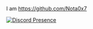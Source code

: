 I am https://github.com/Nota0x7

[![Discord Presence](https://lanyard.cnrad.dev/api/1095486777344655460)](https://discord.com/users/1095486777344655460)
